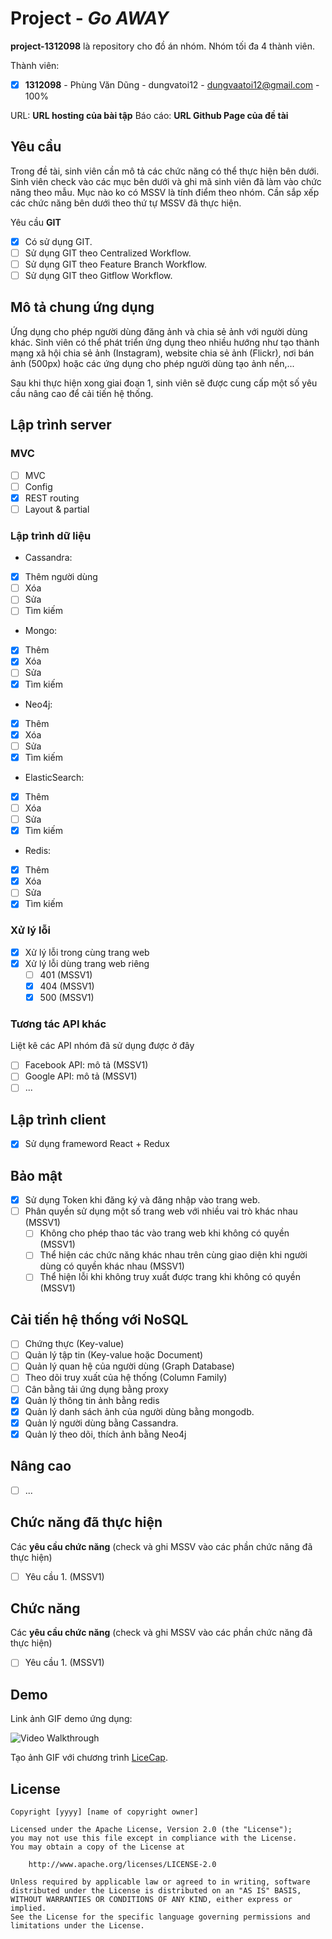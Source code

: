# Project - *Go AWAY*

**project-1312098** là repository cho đồ án nhóm. Nhóm tối đa 4 thành viên.

Thành viên:
* [x] **1312098** - Phùng Văn Dũng - dungvatoi12 - dungvaatoi12@gmail.com - 100%

URL: **URL hosting của bài tập**
Báo cáo: **URL Github Page của đề tài**

## Yêu cầu

Trong đề tài, sinh viên cần mô tả các chức năng có thể thực hiện bên dưới. Sinh viên check vào các mục bên dưới và ghi mã sinh viên đã làm vào chức năng theo mẫu. Mục nào ko có MSSV là tính điểm theo nhóm. Cần sắp xếp các chức năng bên dưới theo thứ tự MSSV đã thực hiện.

Yêu cầu **GIT**
* [x] Có sử dụng GIT.
* [ ] Sử dụng GIT theo Centralized Workflow.
* [ ] Sử dụng GIT theo Feature Branch Workflow.
* [ ] Sử dụng GIT theo Gitflow Workflow.

## Mô tả chung ứng dụng
Ứng dụng cho phép người dùng đăng ảnh và chia sẻ ảnh với người dùng khác. Sinh viên có thể phát triển ứng dụng theo nhiều hướng như tạo thành mạng xã hội chia sẻ ảnh (Instagram), website chia sẻ ảnh (Flickr), nơi bán ảnh (500px) hoặc các ứng dụng cho phép người dùng tạo ảnh nền,...

Sau khi thực hiện xong giai đoạn 1, sinh viên sẽ được cung cấp một số yêu cầu nâng cao để cải tiến hệ thống.

## Lập trình server
### MVC
* [ ] MVC 
* [ ] Config 
* [x] REST routing 
* [ ] Layout & partial 

### Lập trình dữ liệu
+ Cassandra:
* [x] Thêm người dùng
* [ ] Xóa 
* [ ] Sửa 
* [ ] Tìm kiếm 
+ Mongo:
* [x] Thêm 
* [x] Xóa 
* [ ] Sửa 
* [x] Tìm kiếm 
+ Neo4j:
* [x] Thêm 
* [x] Xóa 
* [ ] Sửa 
* [x] Tìm kiếm 
+ ElasticSearch:
* [x] Thêm 
* [ ] Xóa 
* [ ] Sửa 
* [x] Tìm kiếm 
+ Redis:
* [x] Thêm 
* [x] Xóa 
* [ ] Sửa 
* [x] Tìm kiếm 

### Xử lý lỗi
* [x] Xử lý lỗi trong cùng trang web 
* [x] Xử lý lỗi dùng trang web riêng 
   * [ ] 401 (MSSV1)
   * [x] 404 (MSSV1)
   * [x] 500 (MSSV1)

### Tương tác API khác
Liệt kê các API nhóm đã sử dụng được ở đây
* [ ] Facebook API: mô tả (MSSV1)
* [ ] Google API: mô tả (MSSV1)
* [ ] ...

## Lập trình client
* [x] Sử dụng frameword React + Redux


## Bảo mật
* [x] Sử dụng Token khi đăng ký và đăng nhập vào trang web.
* [ ] Phân quyền sử dụng một số trang web với nhiều vai trò khác nhau (MSSV1)
   * [ ] Không cho phép thao tác vào trang web khi không có quyền (MSSV1)
   * [ ] Thể hiện các chức năng khác nhau trên cùng giao diện khi người dùng có quyền khác nhau (MSSV1)
   * [ ] Thể hiện lỗi khi không truy xuất được trang khi không có quyền (MSSV1)

## Cải tiến hệ thống với NoSQL
* [ ] Chứng thực (Key-value)
* [ ] Quản lý tập tin (Key-value hoặc Document)
* [ ] Quản lý quan hệ của người dùng (Graph Database)
* [ ] Theo dõi truy xuất của hệ thống (Column Family)
* [ ] Cân bằng tải ứng dụng bằng proxy
* [x] Quản lý thông tin ảnh bằng redis
* [x] Quản lý danh sách ảnh của người dùng bằng mongodb.
* [x] Quản lý người dùng bằng Cassandra.
* [x] Quản lý theo dõi, thích ảnh bằng Neo4j

## Nâng cao
* [ ] ...

## Chức năng đã thực hiện
Các **yêu cầu chức năng** (check và ghi MSSV vào các phần chức năng đã thực hiện)
* [ ] Yêu cầu 1. (MSSV1)

## Chức năng
Các **yêu cầu chức năng** (check và ghi MSSV vào các phần chức năng đã thực hiện)
* [ ] Yêu cầu 1. (MSSV1)


## Demo

Link ảnh GIF demo ứng dụng:

![Video Walkthrough](demo.gif)

Tạo ảnh GIF với chương trình [LiceCap](http://www.cockos.com/licecap/).


## License

    Copyright [yyyy] [name of copyright owner]

    Licensed under the Apache License, Version 2.0 (the "License");
    you may not use this file except in compliance with the License.
    You may obtain a copy of the License at

        http://www.apache.org/licenses/LICENSE-2.0

    Unless required by applicable law or agreed to in writing, software
    distributed under the License is distributed on an "AS IS" BASIS,
    WITHOUT WARRANTIES OR CONDITIONS OF ANY KIND, either express or implied.
    See the License for the specific language governing permissions and
    limitations under the License.
